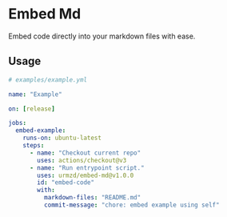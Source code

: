 # Embed Md

Embed code directly into your markdown files with ease.

## Usage

```yaml
# examples/example.yml

name: "Example"

on: [release]

jobs:
  embed-example:
    runs-on: ubuntu-latest
    steps:
      - name: "Checkout current repo"
        uses: actions/checkout@v3
      - name: "Run entrypoint script."
        uses: urmzd/embed-md@v1.0.0
        id: "embed-code"
        with:
          markdown-files: "README.md"
          commit-message: "chore: embed example using self"

```

